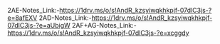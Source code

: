 2AE-Notes_Link:-https://1drv.ms/o/s!AndR_kzsyiwqkhkpjf-07dlC3js-?e=8afEXV
2AD-Notes_Link:-https://1drv.ms/o/s!AndR_kzsyiwqkhkpjf-07dlC3js-?e=aUbigW
2AF+AG-Notes_Link:-https://1drv.ms/o/s!AndR_kzsyiwqkhkpjf-07dlC3js-?e=xcggdy
